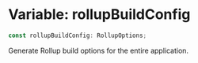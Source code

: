 # Variable: rollupBuildConfig

```ts
const rollupBuildConfig: RollupOptions;
```

Generate Rollup build options for the entire application.
